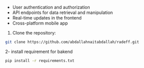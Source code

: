 
- User authentication and authorization
- API endpoints for data retrieval and manipulation
- Real-time updates in the frontend
- Cross-platform mobile app
  
1. Clone the repository:

```bash
git clone https://github.com/abdallahnaitabdallah/radeff.git
````

2- install requirement for bakend 
```bash
pip install -r requirements.txt
```
